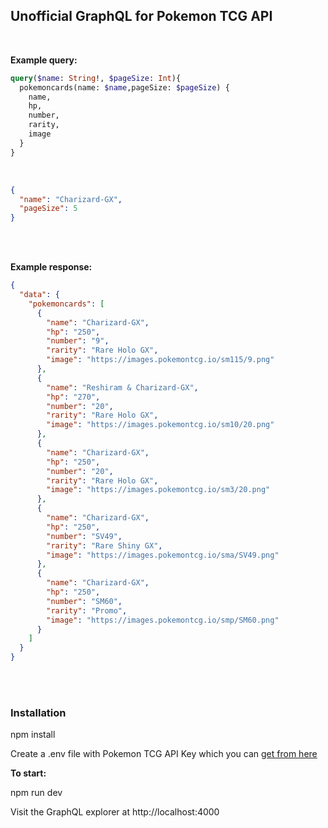 ## Unofficial GraphQL for Pokemon TCG API 
<br />

**Example query:**

```graphql
query($name: String!, $pageSize: Int){
  pokemoncards(name: $name,pageSize: $pageSize) {
    name,
    hp,
    number,
    rarity,
    image
  }
}
```

<br />

```json
{
  "name": "Charizard-GX",
  "pageSize": 5
}
```
<br />
<br />

**Example response:**

```json
{
  "data": {
    "pokemoncards": [
      {
        "name": "Charizard-GX",
        "hp": "250",
        "number": "9",
        "rarity": "Rare Holo GX",
        "image": "https://images.pokemontcg.io/sm115/9.png"
      },
      {
        "name": "Reshiram & Charizard-GX",
        "hp": "270",
        "number": "20",
        "rarity": "Rare Holo GX",
        "image": "https://images.pokemontcg.io/sm10/20.png"
      },
      {
        "name": "Charizard-GX",
        "hp": "250",
        "number": "20",
        "rarity": "Rare Holo GX",
        "image": "https://images.pokemontcg.io/sm3/20.png"
      },
      {
        "name": "Charizard-GX",
        "hp": "250",
        "number": "SV49",
        "rarity": "Rare Shiny GX",
        "image": "https://images.pokemontcg.io/sma/SV49.png"
      },
      {
        "name": "Charizard-GX",
        "hp": "250",
        "number": "SM60",
        "rarity": "Promo",
        "image": "https://images.pokemontcg.io/smp/SM60.png"
      }
    ]
  }
}
```

<br />
<br />



### Installation

npm install

Create a .env file with Pokemon TCG API Key which you can <a href="https://dev.pokemontcg.io/" target="_blank">get from here</a>

**To start:**

npm run dev

Visit the GraphQL explorer at http://localhost:4000

